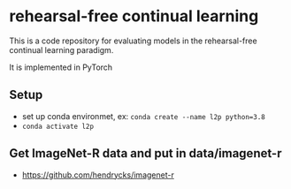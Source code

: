 # rehearsal-free continual learning
This is a code repository for evaluating models in the rehearsal-free continual learning paradigm.

It is implemented in PyTorch

## Setup
 * set up conda environmet, ex: `conda create --name l2p python=3.8`
 * `conda activate l2p`

## Get ImageNet-R data and put in data/imagenet-r
 * https://github.com/hendrycks/imagenet-r